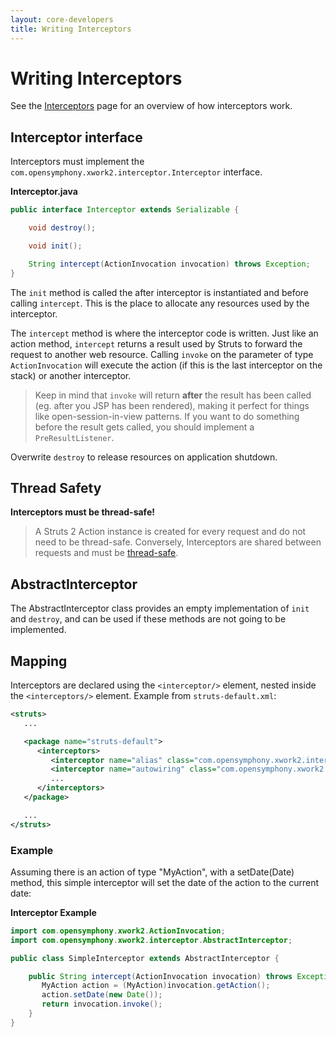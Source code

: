 ```yaml
---
layout: core-developers
title: Writing Interceptors
---
```


# Writing Interceptors

See the [Interceptors](interceptors) page for an overview of how interceptors work.

## Interceptor interface

Interceptors must implement the `com.opensymphony.xwork2.interceptor.Interceptor` interface.

**Interceptor.java**

```java
public interface Interceptor extends Serializable {

    void destroy();

    void init();

    String intercept(ActionInvocation invocation) throws Exception;
}
```

The `init` method is called the after interceptor is instantiated and before calling `intercept`. This is the place 
to allocate any resources used by the interceptor.

The `intercept` method is where the interceptor code is written. Just like an action method, `intercept` returns 
a result used by Struts to forward the request to another web resource. Calling `invoke` on the parameter of type 
`ActionInvocation` will execute the action (if this is the last interceptor on the stack) or another interceptor.

> Keep in mind that `invoke` will return **after** the result has been called (eg. after you JSP has been rendered), 
> making it perfect for things like open-session-in-view patterns. If you want to do something before the result gets 
> called, you should implement a `PreResultListener`.

Overwrite `destroy` to release resources on application shutdown.

## Thread Safety

**Interceptors must be thread-safe!**

> A Struts 2 Action instance is created for every request and do not need to be thread-safe. Conversely, Interceptors 
> are shared between requests and must be [thread-safe](http://en.wikipedia.org/wiki/Thread-safety). 


## AbstractInterceptor

The AbstractInterceptor class provides an empty implementation of `init` and `destroy`, and can be used if these 
methods are not going to be implemented.

## Mapping

Interceptors are declared using the `<interceptor/>` element, nested inside the `<interceptors/>` element. 
Example from `struts-default.xml`:

```xml
<struts>
   ...

   <package name="struts-default">
      <interceptors>
         <interceptor name="alias" class="com.opensymphony.xwork2.interceptor.AliasInterceptor"/>
         <interceptor name="autowiring" class="com.opensymphony.xwork2.spring.interceptor.ActionAutowiringInterceptor"/>
         ...
      </interceptors>
   </package>

   ...
</struts>
```

### Example

Assuming there is an action of type "MyAction", with a setDate(Date) method, this simple interceptor will set the date 
of the action to the current date:

**Interceptor Example**

```java
import com.opensymphony.xwork2.ActionInvocation;
import com.opensymphony.xwork2.interceptor.AbstractInterceptor;

public class SimpleInterceptor extends AbstractInterceptor {

    public String intercept(ActionInvocation invocation) throws Exception {
       MyAction action = (MyAction)invocation.getAction();
       action.setDate(new Date());
       return invocation.invoke();
    }
}
```
